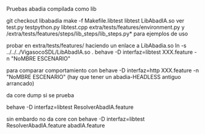 Pruebas abadia compilada como lib

git checkout libabadia
make -f Makefile.libtest  libtest  LibAbadIA.so
ver test.py testpython.py libtest.cpp extra/tests/features/environment.py y /extra/tests/features/steps/lib_steps/lib_steps.py* para ejemplos de uso

probar en extra/tests/features/ haciendo un enlace a LibAbadia.so
ln -s ../../../VigasocoSDL/LibAbadIA.so . 
behave -D interfaz=libtest XXX.feature -n "NoMBRE ESCENARIO"

para comparar comportamiento con 
behave -D interfaz=http XXX.feature -n "NoMBRE ESCENARIO"
(hay que tener un abadia-HEADLESS antiguo arrancado)

da core dump si se prueba

behave -D interfaz=libtest ResolverAbadIA.feature

sin embardo no da core con
behave -D interfaz=libtest ResolverAbadIA.feature abadIA.feature


